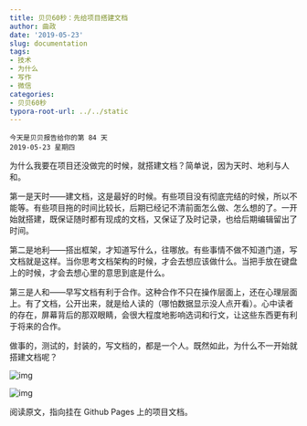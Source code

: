 ```yaml
---
title: 贝贝60秒：先给项目搭建文档
author: 曲政
date: '2019-05-23'
slug: documentation
tags:
- 技术
- 为什么
- 写作
- 微信
categories:
- 贝贝60秒
typora-root-url: ../../static
---
```


```
今天是贝贝报告给你的第 84 天 
2019-05-23 星期四 
```

为什么我要在项目还没做完的时候，就搭建文档？简单说，因为天时、地利与人和。

第一是天时——建文档，这是最好的时候。有些项目没有彻底完结的时候，所以不能等。有些项目拖的时间比较长，后期已经记不清前面怎么做、怎么想的了。一开始就搭建，既保证随时都有现成的文档，又保证了及时记录，也给后期编辑留出了时间。

第二是地利——搭出框架，才知道写什么，往哪放。有些事情不做不知道门道，写文档就是这样。当你思考文档架构的时候，才会去想应该做什么。当把手放在键盘上的时候，才会去想心里的意思到底是什么。

第三是人和——早写文档有利于合作。这种合作不只在操作层面上，还在心理层面上。有了文档，公开出来，就是给人读的（哪怕数据显示没人点开看）。心中读者的存在，屏幕背后的那双眼睛，会很大程度地影响选词和行文，让这些东西更有利于将来的合作。

做事的，测试的，封装的，写文档的，都是一个人。既然如此，为什么不一开始就搭建文档呢？

![img](/images/2019-05-23-%E8%B4%9D%E8%B4%9D60%E7%A7%92%EF%BC%9A%E5%85%88%E7%BB%99%E9%A1%B9%E7%9B%AE%E6%90%AD%E5%BB%BA%E6%96%87%E6%A1%A3/640-20200416121318561.jpeg)

![img](/images/2019-05-23-%E8%B4%9D%E8%B4%9D60%E7%A7%92%EF%BC%9A%E5%85%88%E7%BB%99%E9%A1%B9%E7%9B%AE%E6%90%AD%E5%BB%BA%E6%96%87%E6%A1%A3/640-20200416121318593.jpeg)

阅读原文，指向挂在 Github Pages 上的项目文档。 
​
